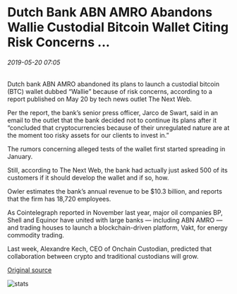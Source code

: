 # Dutch Bank ABN AMRO Abandons Wallie Custodial Bitcoin Wallet Citing Risk Concerns ...

###### 2019-05-20 07:05

Dutch bank ABN AMRO abandoned its plans to launch a custodial bitcoin (BTC) wallet dubbed “Wallie” because of risk concerns, according to a report published on May 20 by tech news outlet The Next Web.

Per the report, the bank’s senior press officer, Jarco de Swart, said in an email to the outlet that the bank decided not to continue its plans after it “concluded that cryptocurrencies because of their unregulated nature are at the moment too risky assets for our clients to invest in.”

The rumors concerning alleged tests of the wallet first started spreading in January.

Still, according to The Next Web, the bank had actually just asked 500 of its customers if it should develop the wallet and if so, how.

Owler estimates the bank’s annual revenue to be $10.3 billion, and reports that the firm has 18,720 employees.

As Cointelegraph reported in November last year, major oil companies BP, Shell and Equinor have united with large banks — including ABN AMRO — and trading houses to launch a blockchain-driven platform, Vakt, for energy commodity trading.

Last week, Alexandre Kech, CEO of Onchain Custodian, predicted that collaboration between crypto and traditional custodians will grow.

[Original source](https://cointelegraph.com/news/dutch-bank-abn-amro-abandons-wallie-custodial-bitcoin-wallet-citing-risk-concerns)

![stats](https://c.statcounter.com/11760860/0/a89fa40b/1/ "stats")